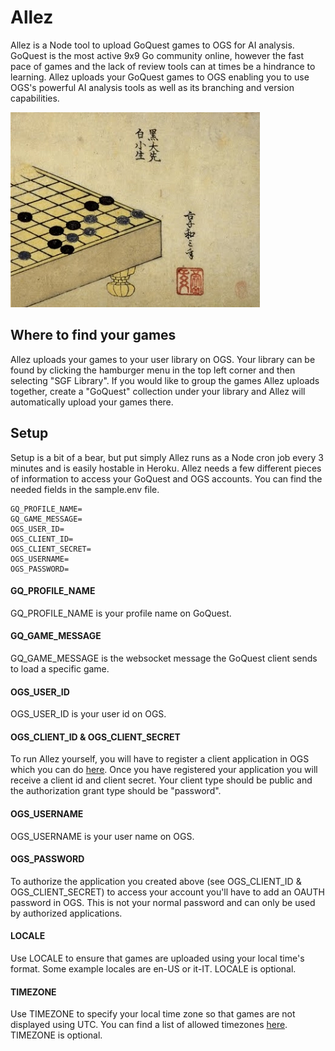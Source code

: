 # Allez
 
Allez is a Node tool to upload GoQuest games to OGS for AI analysis. GoQuest is the most active 9x9 Go community online, however the fast pace of games and the lack of review tools can at times be a hindrance to learning. Allez uploads your GoQuest games to OGS enabling you to use OGS's powerful AI analysis tools as well as its branching and version capabilities.

![Artful Goban](/goban.jpg)

## Where to find your games

Allez uploads your games to your user library on OGS. Your library can be found by clicking the hamburger menu in the top left corner and then selecting "SGF Library". If you would like to group the games Allez uploads together, create a "GoQuest" collection under your library and Allez will automatically upload your games there.

## Setup

Setup is a bit of a bear, but put simply Allez runs as a Node cron job every 3 minutes and is easily hostable in Heroku. Allez needs a few different pieces of information to access your GoQuest and OGS accounts. You can find the needed fields in the sample.env file.

```
GQ_PROFILE_NAME=
GQ_GAME_MESSAGE=
OGS_USER_ID=
OGS_CLIENT_ID=
OGS_CLIENT_SECRET=
OGS_USERNAME=
OGS_PASSWORD=
```

#### GQ_PROFILE_NAME
GQ_PROFILE_NAME is your profile name on GoQuest.

#### GQ_GAME_MESSAGE
GQ_GAME_MESSAGE is the websocket message the GoQuest client sends to load a specific game.

#### OGS_USER_ID
OGS_USER_ID is your user id on OGS.

#### OGS_CLIENT_ID & OGS_CLIENT_SECRET
To run Allez yourself, you will have to register a client application in OGS which you can do [here](https://online-go.com/oauth2/applications/). Once you have registered your application you will receive a client id and client secret. Your client type should be public and the authorization grant type should be "password".

#### OGS_USERNAME
OGS_USERNAME is your user name on OGS.

#### OGS_PASSWORD
To authorize the application you created above (see OGS_CLIENT_ID & OGS_CLIENT_SECRET) to access your account you'll have to add an OAUTH password in OGS. This is not your normal password and can only be used by authorized applications.

#### LOCALE
Use LOCALE to ensure that games are uploaded using your local time's format. Some example locales are en-US or it-IT. LOCALE is optional.

#### TIMEZONE
Use TIMEZONE to specify your local time zone so that games are not displayed using UTC. You can find a list of allowed timezones [here](https://en.wikipedia.org/wiki/List_of_tz_database_time_zones). TIMEZONE is optional.
